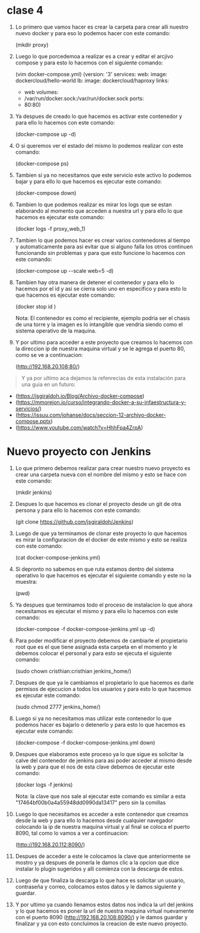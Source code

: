 # clase 4

1. Lo primero que vamos hacer es crear la carpeta para crear alli nuestro nuevo docker y para eso lo podemos hacer con este comando: 

    (mkdir proxy)
    
2. Luego lo que porcedemoa a realizar es a crear y editar el arcjivo compose y para esto lo hacemos con el siguiente comando: 

    (vim docker-compose.yml)
    (version: '3'
    services:
    web:
    image: dockercloud/hello-world
    lb:
    image: dockercloud/haproxy
    links:
      - web
    volumes:
      - /var/run/docker.sock:/var/run/docker.sock
    ports:
      - 80:80)
    
3. Ya despues de creado lo que hacemos es activar este contenedor y para ello lo hacemos con este comando:

    (docker-compose up -d)
    
4. O si queremos ver el estado del mismo lo podemos realizar con este comando:

    (docker-compose ps)
    
5. Tambien si ya no necesitamos que este servicio este activo lo podemos bajar y para ello lo que hacemos es ejecutar este comando:

    (docker-compose down)
    
6. Tambien lo que podemos realizar es mirar los logs que se estan elaborando al momento que acceden a nuestra url y para ello lo que hacemos es ejecutar este comando:

    (docker logs -f proxy_web_1)
 
7. Tambien lo que podemos hacer es crear varios contenedores al tiempo y automaticamente para asi evitar que si alguno falla los otros continuen funcionando sin problemas y para que esto funcione lo hacemos con este comando:

    (docker-compose up --scale web=5 -d)
    
8. Tambien hay otra manera de detener el contenedor y para ello lo hacemos por el id y asi se cierra solo uno en especifico y para esto lo que hacemos es ejecutar este comando: 

    (docker stop id )
    
    Nota: El contenedor es como el recipiente,           ejemplo podria ser el chasis de una torre y la       imagen es lo intangible que vendria siendo como       el sistema operativo de la maquina.

9. Y por ultimo para acceder a este proyecto que creamos lo hacemos con la direccion ip de nuestra maquina virtual y se le agrega el puerto 80, como se ve a continuacion: 

    (http://192.168.20.108:80/)
    
> Y ya por ultimo aca dejamos la refenrecias de esta instalación para una guia en un futuro:

* (https://jsgiraldoh.io/Blog/Archivo-docker-compose)
* (https://mmorejon.io/curso/integrando-docker-a-su-infaestructura-y-servicios/)
* (https://issuu.com/johanse/docs/seccion-12-archivo-docker-compose.pptx)
* (https://www.youtube.com/watch?v=HhhFpa4ZrpA)


# Nuevo proyecto con Jenkins

1. Lo que primero debemos realizar para crear nuestro nuevo proyecto es crear una carpeta nueva con el nombre del mismo y esto se hace con este comando:

    (mkdir jenkins)
    
2. Despues lo que hacemos es clonar el proyecto desde un git de otra persona y para ello lo hacemos con este comando: 

    (git clone https://github.com/jsgiraldoh/Jenkins)
    
3. Luego de que ya terminamos de clonar este proyecto lo que hacemos es mirar la configuracion de el docker de este mismo y esto se realiza con este comando: 

    (cat docker-compose-jenkins.yml)
    
4. Si depronto no sabemos en que ruta estamos dentro del sistema operativo lo que hacemos es ejecutar el siguiente comando y este no la muestra:

    (pwd)
    
5. Ya despues que terminamos todo el proceso de instalacion lo que ahora necesitamos es ejecutar el mismo y para ello lo hacemos con este comando:

    (docker-compose -f docker-compose-jenkins.yml up     -d)
    
6. Para poder modificar el proyecto debemos de cambiarle el propietario root que es el que tiene asignada esta carpeta en el momento y le debemos colocar el personal y para esto se ejecuta el siguiente comando: 

    (sudo chown cristhian:cristhian jenkins_home/)
    
7. Despues de que ya le cambiamos el propietario lo que hacemos es darle permisos de ejecucion a todos los usuarios y para esto lo que hacemos es ejecutar este comando:

    (sudo chmod 2777 jenkins_home/)
    
8. Luego si ya no necesitamos mas utilizar este contenedor lo que podemos hacer es bajarlo o detenerlo y para esto lo que hacemos es ejecutar este comando:

    (docker-compose -f docker-compose-jenkins.yml         down)
    
9. Despues que elaboramos este proceso ya lo que sigue es solicitar la calve del contenedor de jenkins para asi poder acceder al mismo desde la web y para que el nos de esta clave debemos de ejecutar este comando:

    (docker logs -f jenkins)
    
    Nota: la clave que nos sale al ejecutar este         comando es similar a esta                             "17464bf00b0a4a55948dd0990da13417" pero sin la       comillas
    
10. Luego lo que necesitamos es acceder a este contenedor que creamos desde la web y para ello lo hacemos desde cualquier navegador colocando la ip de nuestra maquina virtual y al final se coloca el puerto 8090, tal como lo vamos a ver a continuacion:

    (http://192.168.20.112:8090/)
    
11. Despues de acceder a este le colocamos la clave que anteriormente se mostro y ya despues de ponerla le damos clic a la opcion que dice instalar lo plugin sugeridos y alli comienza con la descarga de estos.

12. Luego de que finaliza la descarga lo que hace es solicitar un usuario, contraseña y correo, colocamos estos datos y le damos siguiente y guardar.

13. Y por ultimo ya cuando llenamos estos datos nos indica la url del jenkins y lo que hacemos es poner la url de nuestra maquina virtual nuevamente con el puerto 8090 (http://192.168.20.108:8090/) y le damos guardar y finalizar y ya con esto concluimos la creacion de este nuevo proyecto.
